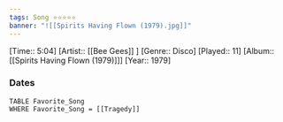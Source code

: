 ```yaml
---
tags: Song ⭐⭐⭐⭐⭐ 
banner: "![[Spirits Having Flown (1979).jpg]]"
---
```

[Time:: 5:04]
[Artist:: [[Bee Gees]] ]
[Genre:: Disco]
[Played:: 11]
[Album:: [[Spirits Having Flown (1979)]]]
[Year:: 1979]
### Dates
````dataview
TABLE Favorite_Song
WHERE Favorite_Song = [[Tragedy]]
````